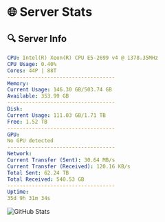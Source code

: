 # 🌐 Server Stats
## 🔍 Server Info
```yaml
CPU: Intel(R) Xeon(R) CPU E5-2699 v4 @ 1378.35MHz
CPU Usage: 0.40%
Cores: 44P | 88T
-----------------------------------
Memory:
Current Usage: 146.30 GB/503.74 GB
Available: 353.99 GB
-----------------------------------
Disk:
Current Usage: 111.03 GB/1.71 TB
Free: 1.52 TB
-----------------------------------
GPU:
No GPU detected
-----------------------------------
Network:
Current Transfer (Sent): 30.64 MB/s
Current Transfer (Received): 120.16 KB/s
Total Sent: 62.24 TB
Total Received: 540.53 GB
-----------------------------------
Uptime:
35d 9h 31m 34s
```
![GitHub Stats](https://img.shields.io/badge/Updated-2025-04-12_06:54:23-blue)